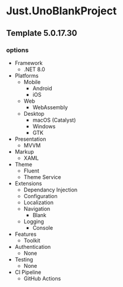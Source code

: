 # Just.UnoBlankProject

## Template 5.0.17.30

### options

- Framework
  - .NET 8.0
- Platforms
  - Mobile
    - Android
    - iOS
  - Web
    - WebAssembly
  - Desktop
    - macOS (Catalyst)
    - Windows
    - GTK
- Presentation
  - MVVM
- Markup
  - XAML
- Theme
  - Fluent
  - Theme Service
- Extensions
  - Dependancy Injection
  - Configuration
  - Localization
  - Navigation
    - Blank
  - Logging
    - Console
- Features
  - Toolkit
- Authentication
  - None
- Testing
  - None
- CI Pipeline
  - GitHub Actions

